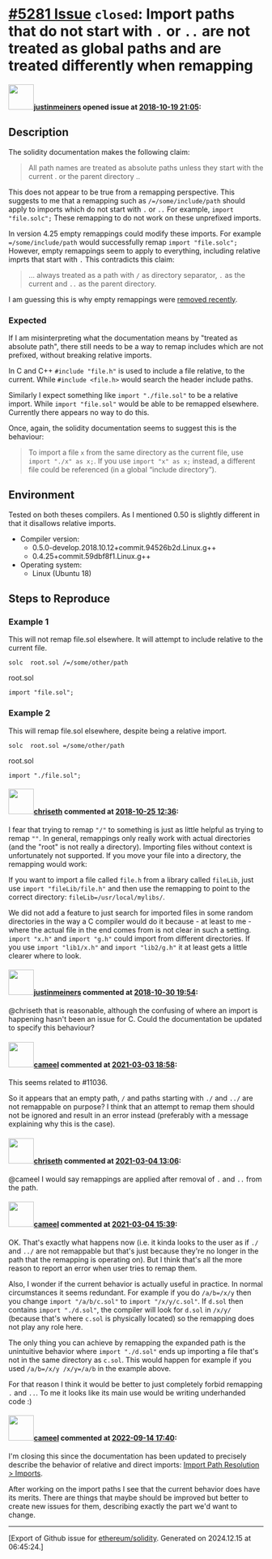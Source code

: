 # [\#5281 Issue](https://github.com/ethereum/solidity/issues/5281) `closed`: Import paths that do not start with `.` or `..` are not treated as global paths and are treated differently when remapping

#### <img src="https://avatars.githubusercontent.com/u/3220045?u=f787ef3ead51711fec653f3eebcf5fa32e3b9379&v=4" width="50">[justinmeiners](https://github.com/justinmeiners) opened issue at [2018-10-19 21:05](https://github.com/ethereum/solidity/issues/5281):

<!--## Prerequisites

- First, many thanks for taking part in the community. We really appreciate that.
- We realize there is a lot of information requested here. We ask only that you do your best to provide as much information as possible so we can better help you.
- Support questions are better asked in one of the following locations:
	- [Solidity chat](https://gitter.im/ethereum/solidity)
	- [Stack Overflow](https://ethereum.stackexchange.com/)
- Ensure the issue isn't already reported.
- The issue should be reproducible with the latest solidity version; however, this isn't a hard requirement and being reproducible with an older version is sufficient.
-->

## Description

The solidity documentation makes the following claim:

> All path names are treated as absolute paths unless they start with the current . or the parent directory ..

This does not appear to be true from a remapping perspective. This suggests to me that  a remapping such as `/=/some/include/path` should apply to imports which do not start with `.` or `..` For example, `import "file.solc";` These remapping to do not  work on these unprefixed imports.

In version 4.25 empty remappings could modify these imports. For example `=/some/include/path` would successfully remap `import "file.solc";` However, empty remappings seem to apply to everything, including relative imprts that start with `.` This contradicts this claim:
> ... always treated as a path with `/` as directory separator, `.` as the current and `..` as the parent directory.

 I am guessing this is why empty remappings were [removed recently](https://github.com/ethereum/solidity/commit/954d7433bd8c10bce917326f70070077f0cfc165#diff-a8a5760144e03e410389fb0afd20e8c8R148).

### Expected

If I am misinterpreting what the documentation means by "treated as absolute path", there still needs to be a way to remap includes which are not prefixed, without breaking relative imports.

In C and C++ `#include "file.h"` is used to include a file relative, to the current. While `#include <file.h>` would search the header include paths.

Similarly I expect something like `import "./file.sol"` to be a relative import. While `import "file.sol"` would be able to be remapped elsewhere. Currently there appears no way to do this.

Once, again, the solidity documentation seems to suggest this is the behaviour:

> To import a file `x` from the same directory as the current file, use `import "./x" as x;`. If you use `import "x" as x;` instead, a different file could be referenced (in a global “include directory”).

## Environment

Tested on both theses compilers. As I mentioned 0.50 is slightly different in that it disallows relative imports.
- Compiler version:
   * 0.5.0-develop.2018.10.12+commit.94526b2d.Linux.g++
   * 0.4.25+commit.59dbf8f1.Linux.g++
- Operating system:
   * Linux (Ubuntu 18)

## Steps to Reproduce

### Example 1

This will not remap file.sol elsewhere. It will attempt to include relative to the current file.
```
solc  root.sol /=/some/other/path
```
root.sol
```
import "file.sol";
```

### Example 2

This will remap file.sol elsewhere, despite being a relative import.
```
solc  root.sol =/some/other/path
```
root.sol
```
import "./file.sol";
```

<!--
Please provide a *minimal* source code example to trigger the bug you have found.
Please also mention any command line flags that are necessary for triggering the bug.
Provide as much information as necessary to reproduce the bug.

-->

#### <img src="https://avatars.githubusercontent.com/u/9073706?v=4" width="50">[chriseth](https://github.com/chriseth) commented at [2018-10-25 12:36](https://github.com/ethereum/solidity/issues/5281#issuecomment-433033631):

I fear that trying to remap `"/"` to something is just as little helpful as trying to remap `""`. In general, remappings only really work with actual directories (and the "root" is not really a directory).
Importing files without context is unfortunately not supported. If you move your file into a directory, the remapping would work:

If you want to import a file called `file.h` from a library called `fileLib`, just use `import "fileLib/file.h"` and then use the remapping to point to the correct directory: `fileLib=/usr/local/mylibs/`.

We did not add a feature to just search for imported files in some random directories in the way a C compiler would do it because - at least to me - where the actual file in the end comes from is not clear in such a setting. `import "x.h"` and `import "g.h"` could import from different directories. If you use `import "lib1/x.h"` and `import "lib2/g.h"` it at least gets a little clearer where to look.

#### <img src="https://avatars.githubusercontent.com/u/3220045?u=f787ef3ead51711fec653f3eebcf5fa32e3b9379&v=4" width="50">[justinmeiners](https://github.com/justinmeiners) commented at [2018-10-30 19:54](https://github.com/ethereum/solidity/issues/5281#issuecomment-434445893):

@chriseth that is reasonable, although the confusing of where an import is happening hasn't been an issue for C. Could the documentation be updated to specify this behaviour?

#### <img src="https://avatars.githubusercontent.com/u/137030?v=4" width="50">[cameel](https://github.com/cameel) commented at [2021-03-03 18:58](https://github.com/ethereum/solidity/issues/5281#issuecomment-789977440):

This seems related to #11036.

So it appears that an empty path, `/` and paths starting with `./` and `../` are not remappable on purpose? I think that an attempt to remap them should not be ignored and result in an error instead (preferably with a message explaining why this is the case).

#### <img src="https://avatars.githubusercontent.com/u/9073706?v=4" width="50">[chriseth](https://github.com/chriseth) commented at [2021-03-04 13:06](https://github.com/ethereum/solidity/issues/5281#issuecomment-790604304):

@cameel I would say remappings are applied after removal of `.` and `..` from the path.

#### <img src="https://avatars.githubusercontent.com/u/137030?v=4" width="50">[cameel](https://github.com/cameel) commented at [2021-03-04 15:39](https://github.com/ethereum/solidity/issues/5281#issuecomment-790708752):

OK. That's exactly what happens now (i.e. it kinda looks to the user as if `./` and `../` are not remappable but that's just because they're no longer in the path that the remapping is operating on). But I think that's all the more reason to report an error when user tries to remap them.

Also, I wonder if the current behavior is actually useful in practice. In normal circumstances it seems redundant. For example if you do `/a/b=/x/y` then you change `import "/a/b/c.sol"` to `import "/x/y/c.sol"`. If `d.sol` then contains `import "./d.sol"`, the compiler will look for `d.sol` in `/x/y/` (because that's where `c.sol` is physically located) so the remapping does not play any role here.

The only thing you can achieve by remapping the expanded path is the unintuitive behavior where `import "./d.sol"` ends up importing a file that's not in the same directory as `c.sol`. This would happen for example if you used `/a/b=/x/y /x/y=/a/b` in the example above.

For that reason I think it would be better to just completely forbid remapping `.` and `..`. To me it looks like its main use would be writing underhanded code :)

#### <img src="https://avatars.githubusercontent.com/u/137030?v=4" width="50">[cameel](https://github.com/cameel) commented at [2022-09-14 17:40](https://github.com/ethereum/solidity/issues/5281#issuecomment-1247098731):

I'm closing this since the documentation has been updated to precisely describe the behavior of relative and direct imports: [Import Path Resolution > Imports](https://docs.soliditylang.org/en/latest/path-resolution.html#imports).

After working on the import paths I see that the current behavior does have its merits. There are things that maybe should be improved but better to create new issues for them, describing exactly the part we'd want to change.


-------------------------------------------------------------------------------



[Export of Github issue for [ethereum/solidity](https://github.com/ethereum/solidity). Generated on 2024.12.15 at 06:45:24.]
